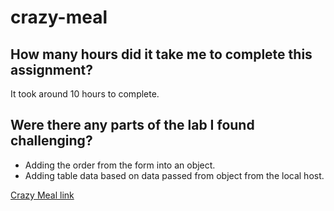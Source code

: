 # crazy-meal

## How many hours did it take me to complete this assignment?

It took around 10 hours to complete.

## Were there any parts of the lab I found challenging?

* Adding the order from the form into an object.
* Adding table data based on data passed from object from the local host.

[Crazy Meal link](https://ahmad-hajrachid.github.io/crazy-meal/)
